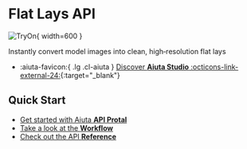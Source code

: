 # Flat Lays API

![TryOn](/media/api/flatlay.png){ width=600 }

Instantly convert model images into clean, high‑resolution flat lays


<div class="grid cards" markdown>

- :aiuta-favicon:{ .lg .cl-aiuta } [Discover __Aiuta Studio__ :octicons-link-external-24:](https://aiuta.com/aiuta-studio){:target="_blank"}

</div>

## Quick Start

- [Get started with Aiuta __API Protal__](/api/getting-started/)
- [Take a look at the __Workflow__](/api/flat-lays/workflow/)
- [Check out the API __Reference__](/api/flat-lays/reference/)
